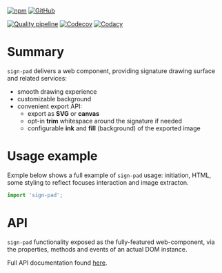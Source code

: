 [![npm](https://img.shields.io/npm/v/sign-pad.svg?label=npm%20sign-pad)](https://www.npmjs.com/package/sign-pad)
[![GitHub](https://img.shields.io/github/license/gullerya/sign-pad.svg)](https://github.com/gullerya/sign-pad)

[![Quality pipeline](https://github.com/gullerya/sign-pad/workflows/Quality%20pipeline/badge.svg?branch=master)](https://github.com/gullerya/sign-pad/actions?query=workflow%3A%22Quality+pipeline%22)
[![Codecov](https://img.shields.io/codecov/c/github/gullerya/sign-pad/master.svg)](https://codecov.io/gh/gullerya/sign-pad/branch/master)
[![Codacy](https://img.shields.io/codacy/grade/375f658061bf4150b8a9125b5fe460ae.svg?logo=codacy)](https://www.codacy.com/app/gullerya/sign-pad)

# Summary

`sign-pad` delivers a web component, providing signature drawing surface and related services:
- smooth drawing experience
- customizable background
- convenient export API:
	- export as **SVG** or **canvas**
	- opt-in **trim** whitespace around the signature if needed
	- configurable **ink** and **fill** (background) of the exported image

# Usage example

Exmple below shows a full example of `sign-pad` usage: initiation, HTML, some styling to reflect focuses interaction and image extracton.

```js
import 'sign-pad';
```

# API

`sign-pad` functionality exposed as the fully-featured web-component, via the properties, methods and events of an actual DOM instance.

Full API documentation found [here](./docs/api.md).